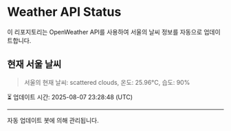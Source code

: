 
# Weather API Status

이 리포지토리는 OpenWeather API를 사용하여 서울의 날씨 정보를 자동으로 업데이트합니다.

## 현재 서울 날씨
> 서울의 현재 날씨: scattered clouds, 온도: 25.96°C, 습도: 90%

⏳ 업데이트 시간: 2025-08-07 23:28:48 (UTC)

---
자동 업데이트 봇에 의해 관리됩니다.
